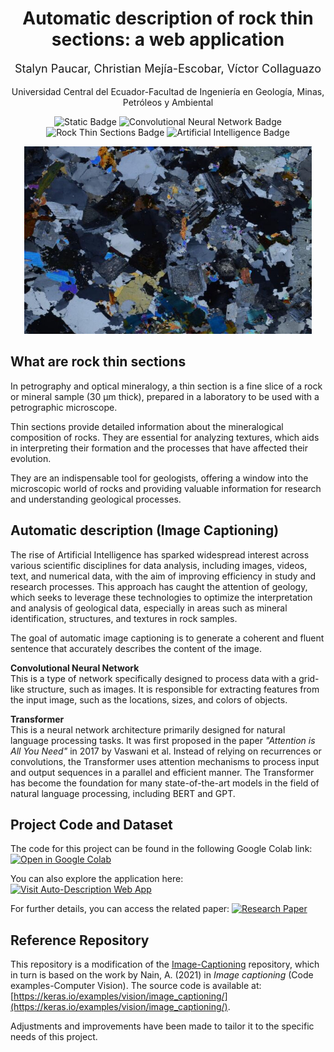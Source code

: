 <h1 align="center">Automatic description of rock thin sections: a web application</h1>
<p align="center" style="font-size: 18px;">Stalyn Paucar, Christian Mejía-Escobar, Víctor Collaguazo</p>
<p align="center" style="font-size: 14px;">Universidad Central del Ecuador-Facultad de Ingeniería en Geología, Minas, Petróleos y Ambiental</p>

<div align="center">
<img src="https://img.shields.io/badge/Transformer-blue?link=https%3A%2F%2Farxiv.org%2Fabs%2F1706.03762" alt="Static Badge">
<img src="https://img.shields.io/badge/Convolutional%20Neural%20Network-green" alt="Convolutional Neural Network Badge">
<img src="https://img.shields.io/badge/Rock%20Thin%20Sections-red" alt="Rock Thin Sections Badge">
<img src="https://img.shields.io/badge/Artificial%20Intelligence-yellow" alt="Artificial Intelligence Badge">
  
</div>

<p align="center">
  <img width="460" height="300" src="https://github.com/stalyn314/Thin_Section/blob/main/tested_image/T_08495.jpg?raw=true">
</p>

<!--(https://shields.io/badges/static-badge) -->



## What are rock thin sections

In petrography and optical mineralogy, a thin section is a fine slice of a rock or mineral sample (30 μm thick), prepared in a laboratory to be used with a petrographic microscope.

Thin sections provide detailed information about the mineralogical composition of rocks. They are essential for analyzing textures, which aids in interpreting their formation and the processes that have affected their evolution.

They are an indispensable tool for geologists, offering a window into the microscopic world of rocks and providing valuable information for research and understanding geological processes.

## Automatic description (Image Captioning)

The rise of Artificial Intelligence has sparked widespread interest across various scientific disciplines for data analysis, including images, videos, text, and numerical data, with the aim of improving efficiency in study and research processes. This approach has caught the attention of geology, which seeks to leverage these technologies to optimize the interpretation and analysis of geological data, especially in areas such as mineral identification, structures, and textures in rock samples.

The goal of automatic image captioning is to generate a coherent and fluent sentence that accurately describes the content of the image.

**Convolutional Neural Network**  
This is a type of network specifically designed to process data with a grid-like structure, such as images.
It is responsible for extracting features from the input image, such as the locations, sizes, and colors of objects.

**Transformer**  
This is a neural network architecture primarily designed for natural language processing tasks. It was first proposed in the paper *"Attention is All You Need"* in 2017 by Vaswani et al.
Instead of relying on recurrences or convolutions, the Transformer uses attention mechanisms to process input and output sequences in a parallel and efficient manner.
The Transformer has become the foundation for many state-of-the-art models in the field of natural language processing, including BERT and GPT.

## Project Code and Dataset

The code for this project can be found in the following Google Colab link:
<a href="https://colab.research.google.com/drive/11ZR1QGw1H8uCoN7g2dHZSyh7f8OeHUwH?usp=sharing" target="_blank">
  <img src="https://img.shields.io/badge/Open%20in-Google%20Colab-blue?logo=googlecolab&logoColor=white" alt="Open in Google Colab">
</a>

You can also explore the application here:
<a href="https://stalynpaucar271828.wixsite.com/auto-descripcion" target="_blank">
  <img src="https://img.shields.io/badge/Visit%20Auto%20Description%20App-brightgreen" alt="Visit Auto-Description Web App">
</a>

For further details, you can access the related paper:
<a href="https://arxiv.org/abs/2402.15039" target="_blank">
  <img src="https://img.shields.io/badge/Research%20Paper-%20arXiv-red" alt="Research Paper">
</a>

## Reference Repository

This repository is a modification of the [Image-Captioning](https://github.com/TomatoFT/Image-Captioning) repository, which in turn is based on the work by Nain, A. (2021) in *Image captioning* (Code examples-Computer Vision). The source code is available at: [https://keras.io/examples/vision/image_captioning/](https://keras.io/examples/vision/image_captioning/). 

Adjustments and improvements have been made to tailor it to the specific needs of this project.


